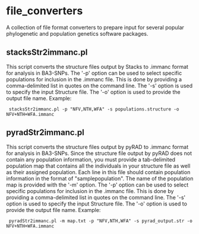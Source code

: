 # file_converters
A collection of file format converters to prepare input for several popular phylogenetic and population genetics software packages.


## stacksStr2immanc.pl
This script converts the structure files output by Stacks to .immanc format for analysis in BA3-SNPs. The '-p' option can be used to select specific populations for inclusion in the .immanc file. This is done by providing a comma-delimited list in quotes on the command line. The '-s' option is used to specify the input Structure file. The '-o' option is used to provide the output file name. Example:

```
 stacksStr2immanc.pl -p "NFV,NTH,WFA" -s populations.structure -o NFV+NTH+WFA.immanc
```

## pyradStr2immanc.pl
This script converts the structure files output by pyRAD to .immanc format for analysis in BA3-SNPs. Since the structure file output by pyRAD does not contain any population information, you must provide a tab-delimited population map that contains all the individuals in your structure file as well as their assigned population. Each line in this file should contain population information in the format of "sample<tab>population". The name of the population map is provided with the '-m' option. The '-p' option can be used to select specific populations for inclusion in the .immanc file. This is done by providing a comma-delimited list in quotes on the command line. The '-s' option is used to specify the input Structure file. The '-o' option is used to provide the output file name. Example:

```
 pyradStr2immanc.pl -m map.txt -p "NFV,NTH,WFA" -s pyrad_output.str -o NFV+NTH+WFA.immanc
 ```
